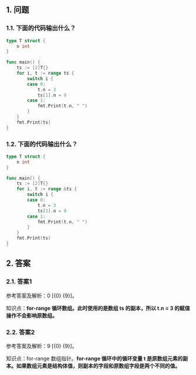 
## 1. 问题


### 1.1. 下面的代码输出什么？

```go
type T struct {
    n int
}

func main() {
    ts := [2]T{}
    for i, t := range ts {
        switch i {
        case 0:
            t.n = 3
            ts[1].n = 9
        case 1:
            fmt.Print(t.n, " ")
        }
    }
    fmt.Print(ts)
}
```

### 1.2. 下面的代码输出什么？

```go
type T struct {
    n int
}

func main() {
    ts := [2]T{}
    for i, t := range &ts {
        switch i {
        case 0:
            t.n = 3
            ts[1].n = 9
        case 1:
            fmt.Print(t.n, " ")
        }
    }
    fmt.Print(ts)
}
```


## 2. 答案

### 2.1. 答案1

参考答案及解析：0 [{0} {9}]。

知识点：**for-range 循环数组。此时使用的是数组 ts 的副本，所以 t.n = 3 的赋值操作不会影响原数组。**

### 2.2. 答案2

参考答案及解析：9 [{0} {9}]。

知识点：for-range 数组指针。**for-range 循环中的循环变量 t 是原数组元素的副本。如果数组元素是结构体值，则副本的字段和原数组字段是两个不同的值。**




